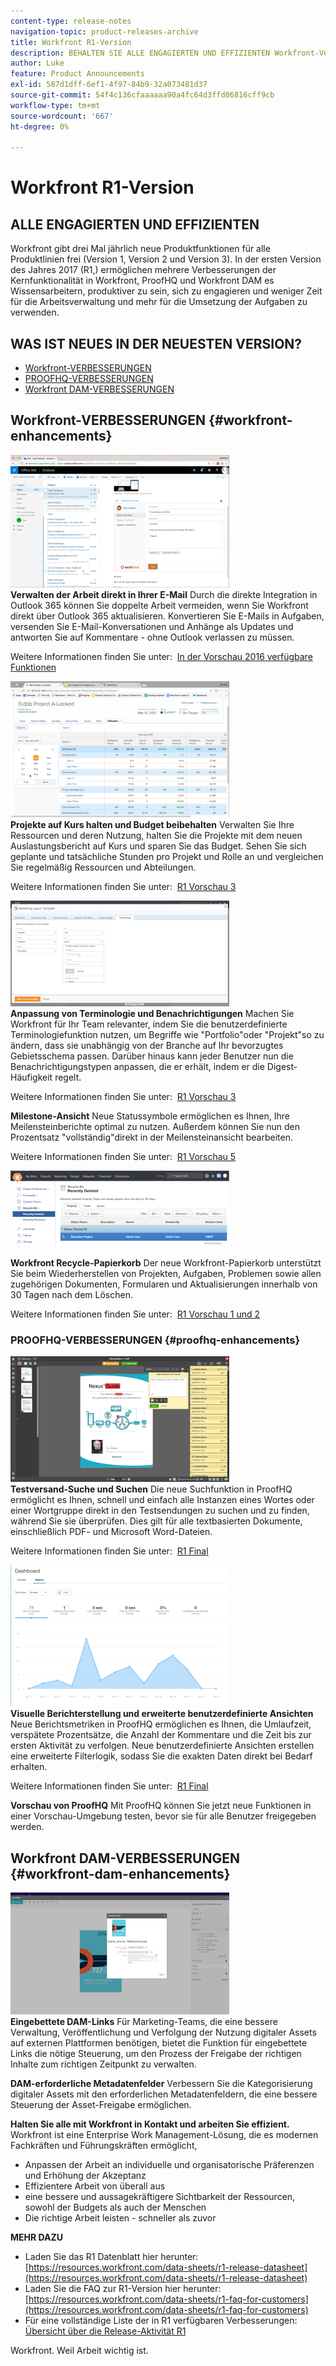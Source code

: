 ```yaml
---
content-type: release-notes
navigation-topic: product-releases-archive
title: Workfront R1-Version
description: BEHALTEN SIE ALLE ENGAGIERTEN UND EFFIZIENTEN Workfront-Versionen veröffentlichen dreimal jährlich neue Produktfunktionen für alle Produktlinien (Version 1, Version 2 und Version 3). In der ersten Version des Jahres 2017 (R1,) ermöglichen mehrere Verbesserungen der Kernfunktionalität in Workfront, ProofHQ und Workfront DAM es Wissensarbeitern, produktiver zu sein, sich zu engagieren und weniger Zeit für die Arbeitsverwaltung und mehr für die Umsetzung der Aufgaben zu verwenden.
author: Luke
feature: Product Announcements
exl-id: 587d1dff-6ef1-4f97-84b9-32a073481d37
source-git-commit: 54f4c136cfaaaaaa90a4fc64d3ffd06816cff9cb
workflow-type: tm+mt
source-wordcount: '667'
ht-degree: 0%

---
```


# Workfront R1-Version

## ALLE ENGAGIERTEN UND EFFIZIENTEN

Workfront gibt drei Mal jährlich neue Produktfunktionen für alle Produktlinien frei (Version 1, Version 2 und Version 3). In der ersten Version des Jahres 2017 (R1,) ermöglichen mehrere Verbesserungen der Kernfunktionalität in Workfront, ProofHQ und Workfront DAM es Wissensarbeitern, produktiver zu sein, sich zu engagieren und weniger Zeit für die Arbeitsverwaltung und mehr für die Umsetzung der Aufgaben zu verwenden.

## WAS IST NEUES IN DER NEUESTEN VERSION?

* [Workfront-VERBESSERUNGEN](#workfront-enhancements)
* [PROOFHQ-VERBESSERUNGEN](#proofhq-enhancements)
* [Workfront DAM-VERBESSERUNGEN](#workfront-dam-enhancements)

## Workfront-VERBESSERUNGEN {#workfront-enhancements}

![Outlook_365_Integration_1.png](assets/outlook-365-integration-1-350x212.png)\
**Verwalten der Arbeit direkt in Ihrer E-Mail**
Durch die direkte Integration in Outlook 365 können Sie doppelte Arbeit vermeiden, wenn Sie Workfront direkt über Outlook 365 aktualisieren. Konvertieren Sie E-Mails in Aufgaben, versenden Sie E-Mail-Konversationen und Anhänge als Updates und antworten Sie auf Kommentare - ohne Outlook verlassen zu müssen.

Weitere Informationen finden Sie unter:  [In der Vorschau 2016 verfügbare Funktionen](../../../../product-announcements/product-releases/quarterly-release-archive/r1-release-activity/available-in-preview-in-2016.md)

![](assets/mceclip0-350x218.png)\
**Projekte auf Kurs halten und Budget beibehalten**
Verwalten Sie Ihre Ressourcen und deren Nutzung, halten Sie die Projekte mit dem neuen Auslastungsbericht auf Kurs und sparen Sie das Budget. Sehen Sie sich geplante und tatsächliche Stunden pro Projekt und Rolle an und vergleichen Sie regelmäßig Ressourcen und Abteilungen.

Weitere Informationen finden Sie unter:  [R1 Vorschau 3](../../../../product-announcements/product-releases/quarterly-release-archive/r1-release-activity/r1-preview-3.md)

![](assets/mceclip1-350x169.png)\
**Anpassung von Terminologie und Benachrichtigungen**
Machen Sie Workfront für Ihr Team relevanter, indem Sie die benutzerdefinierte Terminologiefunktion nutzen, um Begriffe wie &quot;Portfolio&quot;oder &quot;Projekt&quot;so zu ändern, dass sie unabhängig von der Branche auf Ihr bevorzugtes Gebietsschema passen. Darüber hinaus kann jeder Benutzer nun die Benachrichtigungstypen anpassen, die er erhält, indem er die Digest-Häufigkeit regelt.

Weitere Informationen finden Sie unter:  [R1 Vorschau 3](../../../../product-announcements/product-releases/quarterly-release-archive/r1-release-activity/r1-preview-3.md)

**Milestone-Ansicht**
Neue Statussymbole ermöglichen es Ihnen, Ihre Meilensteinberichte optimal zu nutzen. Außerdem können Sie nun den Prozentsatz &quot;vollständig&quot;direkt in der Meilensteinansicht bearbeiten.

Weitere Informationen finden Sie unter:  [R1 Vorschau 5](../../../../product-announcements/product-releases/quarterly-release-archive/r1-release-activity/r1-preview-5.md)

![](assets/mceclip3-350x122.png)

**Workfront Recycle-Papierkorb**
Der neue Workfront-Papierkorb unterstützt Sie beim Wiederherstellen von Projekten, Aufgaben, Problemen sowie allen zugehörigen Dokumenten, Formularen und Aktualisierungen innerhalb von 30 Tagen nach dem Löschen.

Weitere Informationen finden Sie unter:  [R1 Vorschau 1 und 2](../../../../product-announcements/product-releases/quarterly-release-archive/r1-release-activity/r1-peview-1-and-2.md)

### PROOFHQ-VERBESSERUNGEN {#proofhq-enhancements}

![](assets/mceclip4-350x201.png)\
**Testversand-Suche und Suchen**
Die neue Suchfunktion in ProofHQ ermöglicht es Ihnen, schnell und einfach alle Instanzen eines Wortes oder einer Wortgruppe direkt in den Testsendungen zu suchen und zu finden, während Sie sie überprüfen. Dies gilt für alle textbasierten Dokumente, einschließlich PDF- und Microsoft Word-Dateien.

Weitere Informationen finden Sie unter:  [R1 Final](../../../../product-announcements/product-releases/quarterly-release-archive/r1-release-activity/r1-final.md)

![](assets/mceclip5-350x226.png)\
**Visuelle Berichterstellung und erweiterte benutzerdefinierte Ansichten**
Neue Berichtsmetriken in ProofHQ ermöglichen es Ihnen, die Umlaufzeit, verspätete Prozentsätze, die Anzahl der Kommentare und die Zeit bis zur ersten Aktivität zu verfolgen. Neue benutzerdefinierte Ansichten erstellen eine erweiterte Filterlogik, sodass Sie die exakten Daten direkt bei Bedarf erhalten.

Weitere Informationen finden Sie unter:  [R1 Final](../../../../product-announcements/product-releases/quarterly-release-archive/r1-release-activity/r1-final.md)

**Vorschau von ProofHQ**
Mit ProofHQ können Sie jetzt neue Funktionen in einer Vorschau-Umgebung testen, bevor sie für alle Benutzer freigegeben werden.

## Workfront DAM-VERBESSERUNGEN {#workfront-dam-enhancements}

![](assets/mceclip6-350x195.png)\
**Eingebettete DAM-Links**
Für Marketing-Teams, die eine bessere Verwaltung, Veröffentlichung und Verfolgung der Nutzung digitaler Assets auf externen Plattformen benötigen, bietet die Funktion für eingebettete Links die nötige Steuerung, um den Prozess der Freigabe der richtigen Inhalte zum richtigen Zeitpunkt zu verwalten.

**DAM-erforderliche Metadatenfelder**
Verbessern Sie die Kategorisierung digitaler Assets mit den erforderlichen Metadatenfeldern, die eine bessere Steuerung der Asset-Freigabe ermöglichen.

**Halten Sie alle mit Workfront in Kontakt und arbeiten Sie effizient.**
Workfront ist eine Enterprise Work Management-Lösung, die es modernen Fachkräften und Führungskräften ermöglicht,

* Anpassen der Arbeit an individuelle und organisatorische Präferenzen und Erhöhung der Akzeptanz
* Effizientere Arbeit von überall aus
* eine bessere und aussagekräftigere Sichtbarkeit der Ressourcen, sowohl der Budgets als auch der Menschen
* Die richtige Arbeit leisten - schneller als zuvor

**MEHR DAZU**

* Laden Sie das R1 Datenblatt hier herunter:  [https://resources.workfront.com/data-sheets/r1-release-datasheet](https://resources.workfront.com/data-sheets/r1-release-datasheet)
* Laden Sie die FAQ zur R1-Version hier herunter: [https://resources.workfront.com/data-sheets/r1-faq-for-customers](https://resources.workfront.com/data-sheets/r1-faq-for-customers)
* Für eine vollständige Liste der in R1 verfügbaren Verbesserungen: [Übersicht über die Release-Aktivität R1](../../../../product-announcements/product-releases/quarterly-release-archive/r1-release-activity/r1-release-activity-overview.md)

Workfront. Weil Arbeit wichtig ist.
